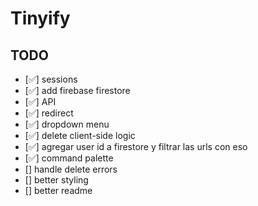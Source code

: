 # Tinyify

## TODO
- [✅] sessions
- [✅] add firebase firestore
- [✅] API
- [✅] redirect
- [✅] dropdown menu
- [✅] delete client-side logic
- [✅] agregar user id a firestore y filtrar las urls con eso
- [✅] command palette
- [] handle delete errors
- [] better styling
- [] better readme
